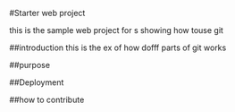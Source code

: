 #Starter web project

this is the sample web project for s
showing how touse git 


##introduction
this is the ex of how dofff parts
of git works


##purpose


##Deployment



##how to contribute
